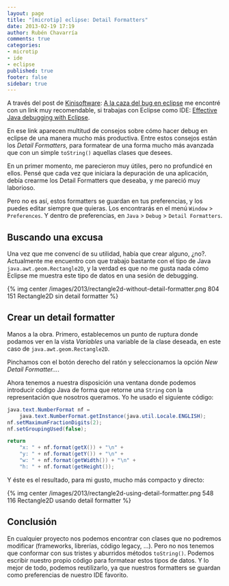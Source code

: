 ```yaml
---
layout: page
title: "[microtip] eclipse: Detail Formatters"
date: 2013-02-19 17:19
author: Rubén Chavarría
comments: true
categories: 
- microtip
- ide
- eclipse
published: true
footer: false
sidebar: true
---
```


A través del post de [Kinisoftware](http://twitter.com/kinisoftware): 
[A la caza del bug en eclipse](http://kinisoftware.com/2013/02/a-la-caza-del-bug-en-eclipse/)
me encontré con un link muy recomendable, si trabajas con Eclipse como IDE:
[Effective Java debugging with Eclipse](http://eclipsesource.com/blogs/2013/01/08/effective-java-debugging-with-eclipse/).

En ese link aparecen multitud de consejos sobre cómo hacer debug en eclipse de una manera
mucho más productiva. Entre estos consejos están los *Detail Formatters*, para formatear
de una forma mucho más avanzada que con un simple `toString()` aquellas clases que desees.

<!-- more -->

En un primer momento, me parecieron muy útiles, pero no profundicé en ellos. Pensé que 
cada vez que iniciara la depuración de una aplicación, debía crearme los Detail
Formatters que deseaba, y me pareció muy laborioso.

Pero no es así, estos formatters se guardan en tus preferencias, y los puedes
editar siempre que quieras. Los encontrarás en el menú `Window` > `Preferences`.
Y dentro de preferencias, en `Java` > `Debug` > `Detail Formatters`.

## Buscando una excusa

Una vez que me convencí de su utilidad, había que crear alguno, ¿no?. Actualmente
me encuentro con que trabajo bastante con el tipo de Java `java.awt.geom.Rectangle2D`,
y la verdad es que no me gusta nada cómo Eclipse me muestra este tipo de datos
en una sesión de debugging.

{% img center /images/2013/rectangle2d-without-detail-formatter.png 804 151 Rectangle2D sin detail formatter %}

## Crear un detail formatter

Manos a la obra. Primero, establecemos un punto de ruptura donde podamos ver en la vista
*Variables* una variable de la clase deseada, en este caso de `java.awt.geom.Rectangle2D`.

Pinchamos con el botón derecho del ratón y seleccionamos la opción *New Detail Formatter...*.

Ahora tenemos a nuestra disposición una ventana donde podemos introducir código Java de forma
que retorne una `String` con la representación que nosotros queramos. Yo he usado el siguiente
código:

``` java
java.text.NumberFormat nf = 
    java.text.NumberFormat.getInstance(java.util.Locale.ENGLISH);
nf.setMaximumFractionDigits(2);
nf.setGroupingUsed(false);

return 
    "x: " + nf.format(getX()) + "\n" +
    "y: " + nf.format(getY()) + "\n" +
    "w: " + nf.format(getWidth()) + "\n" +
    "h: " + nf.format(getHeight());
```

Y éste es el resultado, para mi gusto, mucho más compacto y directo:

{% img center /images/2013/rectangle2d-using-detail-formatter.png 548 116 Rectangle2D usando detail formatter %}

## Conclusión

En cualquier proyecto nos podemos encontrar con clases que no podremos modificar (frameworks, 
librerías, código legacy, ...). Pero no nos tenemos que conformar con sus tristes y aburridos
métodos `toString()`. Podemos escribir nuestro propio código para formatear estos tipos de datos.
Y lo mejor de todo, podemos reutilizarlo, ya que nuestros formatters se guardan como preferencias
de nuestro IDE favorito.
